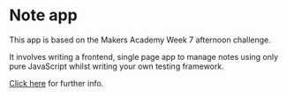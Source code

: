 # Note app

This app is based on the Makers Academy Week 7 afternoon challenge. 

It involves writing a frontend, single page app to manage notes using only pure JavaScript whilst writing your own testing framework.


[Click here](https://github.com/makersacademy/course/tree/master/further_javascript) for further info.
